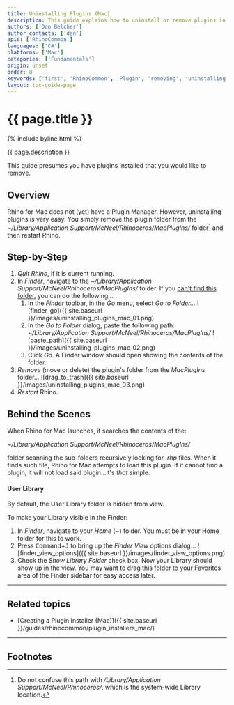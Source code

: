 ```yaml
---
title: Uninstalling Plugins (Mac)
description: This guide explains how to uninstall or remove plugins in Rhino for Mac.
authors: ['Dan Belcher']
author_contacts: ['dan']
apis: ['RhinoCommon']
languages: ['C#']
platforms: ['Mac']
categories: ['Fundamentals']
origin: unset
order: 8
keywords: ['first', 'RhinoCommon', 'Plugin', 'removing', 'uninstalling']
layout: toc-guide-page
---
```


# {{ page.title }}

{% include byline.html %}

{{ page.description }}

This guide presumes you have plugins installed that you would like to remove.

## Overview

Rhino for Mac does not (yet) have a Plugin Manager.  However, uninstalling plugins is very easy.  You simply remove the plugin folder from the *~/Library/Application Support/McNeel/Rhinoceros/MacPlugIns/* folder[^1] and then restart Rhino.

## Step-by-Step

1. *Quit Rhino*, if it is current running.
1. In *Finder*, navigate to the *~/Library/Application Support/McNeel/Rhinoceros/MacPlugIns/* folder.  If you [can't find this folder](#user-library), you can do the following...
   1. In the *Finder* toolbar, in the *Go* menu, select *Go to Folder...*
![finder_go]({{ site.baseurl }}/images/uninstalling_plugins_mac_01.png)
   1. In the *Go to Folder* dialog, paste the following path:
   *~/Library/Application Support/McNeel/Rhinoceros/MacPlugIns/*
![paste_path]({{ site.baseurl }}/images/uninstalling_plugins_mac_02.png)
   1. Click *Go*.  A Finder window should open showing the contents of the folder.
1. *Remove* (move or delete) the plugin's folder from the *MacPlugIns* folder...
![drag_to_trash]({{ site.baseurl }}/images/uninstalling_plugins_mac_03.png)
1. *Restart* Rhino.


## Behind the Scenes

When Rhino for Mac launches, it searches the contents of the:

*~/Library/Application Support/McNeel/Rhinoceros/MacPlugIns/*

folder scanning the sub-folders recursively looking for *.rhp* files.  When it finds such file, Rhino for Mac attempts to load this plugin.  If it cannot find a plugin, it will not load said plugin...it's *that* simple.


#### User Library

By default, the User Library folder is hidden from view.  

To make your Library visible in the Finder:

1. In *Finder*, navigate to your *Home* (*~*) folder.  You must be in your Home folder for this to work.
1. Press <kbd>Command</kbd>+<kbd>J</kbd> to bring up the *Finder View* options dialog...
![finder_view_options]({{ site.baseurl }}/images/finder_view_options.png)
1. Check the *Show Library Folder* check box.  Now your Library should show up in the view.  You may want to drag this folder to your Favorites area of the Finder sidebar for easy access later.

---

## Related topics

- [Creating a Plugin Installer (Mac)]({{ site.baseurl }}/guides/rhinocommon/plugin_installers_mac/)

---

## Footnotes

[^1]: Do not confuse this path with */Library/Application Support/McNeel/Rhinoceros/*, which is the system-wide Library location.
